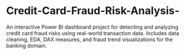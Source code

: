 # Credit-Card-Fraud-Risk-Analysis-
An interactive Power BI dashboard project for detecting and analyzing credit card fraud risks using real-world transaction data. Includes data cleaning, EDA, DAX measures, and fraud trend visualizations for the banking domain.

